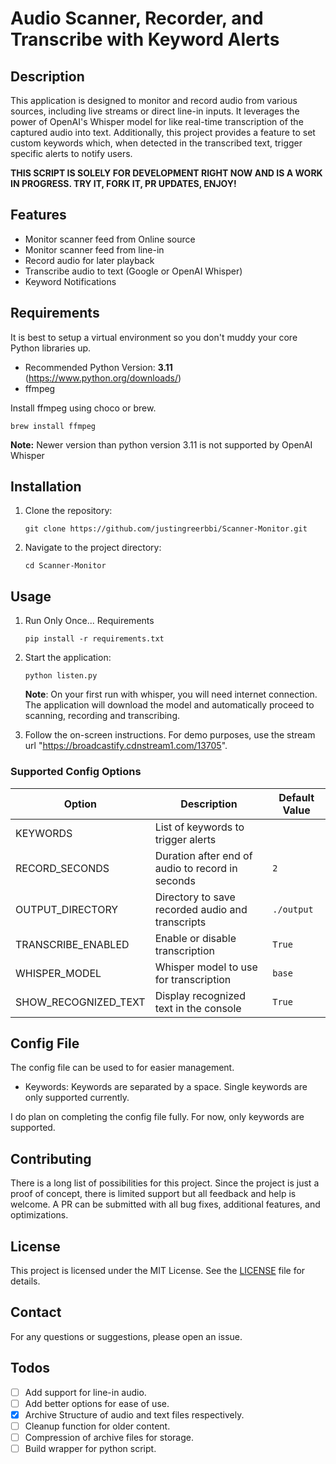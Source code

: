 # Audio Scanner, Recorder, and Transcribe with Keyword Alerts

## Description

This application is designed to monitor and record audio from various sources, including live streams or direct line-in inputs. It leverages the power of OpenAI's Whisper model for like real-time transcription of the captured audio into text. Additionally, this project provides a feature to set custom keywords which, when detected in the transcribed text, trigger specific alerts to notify users.

**THIS SCRIPT IS SOLELY FOR DEVELOPMENT RIGHT NOW AND IS A WORK IN PROGRESS. TRY IT, FORK IT, PR UPDATES, ENJOY!**

## Features

-   Monitor scanner feed from Online source
-   Monitor scanner feed from line-in
-   Record audio for later playback
-   Transcribe audio to text (Google or OpenAI Whisper)
-   Keyword Notifications

## Requirements

It is best to setup a virtual environment so you don't muddy your core Python libraries up.

-   Recommended Python Version: **3.11** (https://www.python.org/downloads/)
-   ffmpeg

Install ffmpeg using choco or brew.

```
brew install ffmpeg
```

**Note:** Newer version than python version 3.11 is not supported by OpenAI Whisper

## Installation

1. Clone the repository:
    ```
    git clone https://github.com/justingreerbbi/Scanner-Monitor.git
    ```
2. Navigate to the project directory:

    ```
    cd Scanner-Monitor
    ```

## Usage

1. Run Only Once... Requirements

    ```
    pip install -r requirements.txt
    ```

2. Start the application:

    ```
    python listen.py
    ```

    **Note**: On your first run with whisper, you will need internet connection. The application will download the model and automatically proceed to scanning, recording and transcribing.

3. Follow the on-screen instructions. For demo purposes, use the stream url "https://broadcastify.cdnstream1.com/13705".

### Supported Config Options

| Option                | Description                                      | Default Value          |
|-----------------------|--------------------------------------------------|------------------------|
| KEYWORDS              | List of keywords to trigger alerts               |                        |
| RECORD_SECONDS        | Duration after end of audio to record in seconds | `2`                    |
| OUTPUT_DIRECTORY      | Directory to save recorded audio and transcripts | `./output`             |
| TRANSCRIBE_ENABLED    | Enable or disable transcription                  | `True`                 |
| WHISPER_MODEL         | Whisper model to use for transcription           | `base`                 |
| SHOW_RECOGNIZED_TEXT  | Display recognized text in the console           | `True`                 |

## Config File

The config file can be used to for easier management.

-   Keywords: Keywords are separated by a space. Single keywords are only supported currently.

I do plan on completing the config file fully. For now, only keywords are supported.

## Contributing

There is a long list of possibilities for this project. Since the project is just a proof of concept, there is limited support but all feedback and help is welcome. A PR can be submitted with all bug fixes, additional features, and optimizations.

## License

This project is licensed under the MIT License. See the [LICENSE](LICENSE) file for details.

## Contact

For any questions or suggestions, please open an issue.

## Todos

- [ ] Add support for line-in audio.
- [ ] Add better options for ease of use.
- [x] Archive Structure of audio and text files respectively.
- [ ] Cleanup function for older content.
- [ ] Compression of archive files for storage.
- [ ] Build wrapper for python script.
